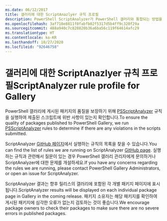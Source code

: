 ```yaml
---
ms.date: 06/12/2017
title: 갤러리에 대한 ScriptAnazlyer 규칙 프로필
description: PowerShell ScriptAnalyzer가 PowerShell 갤러리와 통합되는 방법을 설명합니다.
ms.openlocfilehash: 3af710e8811f0fabfb02f5317d5b4ff9c320f29a
ms.sourcegitcommit: 488a940c7c828820b36a6ba56c119f64614afc29
ms.translationtype: HT
ms.contentlocale: ko-KR
ms.lasthandoff: 10/27/2020
ms.locfileid: "92646758"
---
```

# <a name="scriptanalyzer-rule-profile-for-gallery"></a><span data-ttu-id="e3c5f-103">갤러리에 대한 ScriptAnazlyer 규칙 프로필</span><span class="sxs-lookup"><span data-stu-id="e3c5f-103">ScriptAnalyzer rule profile for Gallery</span></span>

<span data-ttu-id="e3c5f-104">PowerShell 갤러리에 게시된 패키지의 품질을 보장하기 위해 [PSScriptAnalyzer](https://github.com/PowerShell/PSScriptAnalyzer) 규칙을 실행하여 제출된 스크립트에 위반 사항이 있는지 확인합니다.</span><span class="sxs-lookup"><span data-stu-id="e3c5f-104">To ensure the quality of packages published to PowerShell Gallery, we run [PSScriptAnalyzer](https://github.com/PowerShell/PSScriptAnalyzer) rules to determine if there are any violations in the scripts submitted.</span></span>

<span data-ttu-id="e3c5f-105">ScriptAnalyzer [GitHub 페이지](https://github.com/PowerShell/PSScriptAnalyzer/blob/development/Engine/Settings/PSGallery.psd1)에서 실행하는 규칙의 목록을 찾을 수 있습니다.</span><span class="sxs-lookup"><span data-stu-id="e3c5f-105">You can find the list of rules we are running on ScriptAnalyzer [GitHub page](https://github.com/PowerShell/PSScriptAnalyzer/blob/development/Engine/Settings/PSGallery.psd1).</span></span>
<span data-ttu-id="e3c5f-106">실행하는 규칙과 관련해서 질문이 있는 경우 PowerShell 갤러리 관리자에게 문의하거나 ScriptAnalyzer에 대한 문제를 개설하세요.</span><span class="sxs-lookup"><span data-stu-id="e3c5f-106">If you have any concerns regarding the rules we are running, please contact PowerShell Gallery Administrators, or open an issue for ScriptAnalyzer.</span></span>

<span data-ttu-id="e3c5f-107">ScriptAnalyzer 결과는 향후 릴리스의 갤러리에 포함된 각 개별 패키지 페이지에 표시됩니다.</span><span class="sxs-lookup"><span data-stu-id="e3c5f-107">ScriptAnalyzer results will be displayed on each individual package page in Gallery in the coming release.</span></span> <span data-ttu-id="e3c5f-108">패키지 소유자는 해당 패키지를 확인하여 게시된 패키지에 심각한 오류가 없는지 검토하는 것이 좋습니다.</span><span class="sxs-lookup"><span data-stu-id="e3c5f-108">We encourage package owners to check their packages to make sure there are no severe errors in published packages.</span></span>
